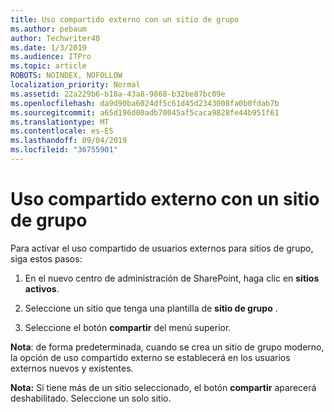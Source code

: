 ```yaml
---
title: Uso compartido externo con un sitio de grupo
ms.author: pebaum
author: Techwriter40
ms.date: 1/3/2019
ms.audience: ITPro
ms.topic: article
ROBOTS: NOINDEX, NOFOLLOW
localization_priority: Normal
ms.assetid: 22a229b6-b18a-43a8-9868-b32be87bc09e
ms.openlocfilehash: da9d90ba6024df5c61d45d2343008fa0b0fdab7b
ms.sourcegitcommit: a65d196d00adb70045af5caca9828fe44b951f61
ms.translationtype: MT
ms.contentlocale: es-ES
ms.lasthandoff: 09/04/2019
ms.locfileid: "36755901"
---
```

# <a name="external-sharing-with-a-team-site"></a>Uso compartido externo con un sitio de grupo

Para activar el uso compartido de usuarios externos para sitios de grupo, siga estos pasos: 
  
1. En el nuevo centro de administración de SharePoint, haga clic en **sitios activos**.
  
2. Seleccione un sitio que tenga una plantilla de **sitio de grupo** . 
  
3. Seleccione el botón **compartir** del menú superior. 
  
 **Nota**: de forma predeterminada, cuando se crea un sitio de grupo moderno, la opción de uso compartido externo se establecerá en los usuarios externos nuevos y existentes. 
  
 **Nota:** Si tiene más de un sitio seleccionado, el botón **compartir** aparecerá deshabilitado. Seleccione un solo sitio. 
  

